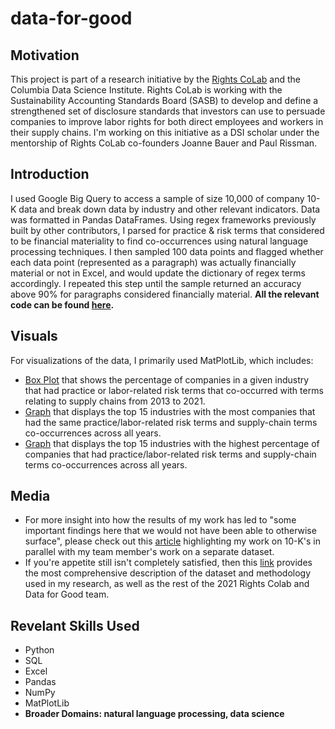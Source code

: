 # data-for-good
## Motivation
This project is part of a research initiative by the [Rights CoLab](https://rightscolab.org) and the Columbia Data Science Institute. Rights CoLab is working with the Sustainability Accounting Standards Board (SASB) to develop and define a strengthened set of disclosure standards that investors can use to persuade companies to improve labor rights for both direct employees and workers in their supply chains. I'm working on this initiative as a DSI scholar under the mentorship of Rights CoLab co-founders Joanne Bauer and Paul Rissman.
## Introduction
I used Google Big Query to access a sample of size 10,000 of company 10-K data and break down data by industry and other relevant indicators. Data was formatted in Pandas DataFrames. Using regex frameworks previously built by other contributors, I parsed for practice & risk terms that considered to be financial materiality to find co-occurrences using natural language processing techniques. I then sampled 100 data points and flagged whether each data point (represented as a paragraph) was actually financially material or not in Excel, and would update the dictionary of regex terms accordingly. I repeated this step until the sample returned an accuracy above 90% for paragraphs considered financially material. **All the relevant code can be found [here](https://github.com/jat2211/data-for-good/blob/main/10K_Labor_Practices.ipynb).**
## Visuals
For visualizations of the data, I primarily used MatPlotLib, which includes:
- [Box Plot](https://github.com/jat2211/data-for-good/blob/main/Screen%20Shot%202021-12-22%20at%202.48.34%20AM.png) that shows the percentage of companies in a given industry that had practice or labor-related risk terms that co-occurred with terms relating to supply chains from 2013 to 2021.
- [Graph](https://github.com/jat2211/data-for-good/blob/main/numcomp_chart.png) that displays the top 15 industries with the most companies that had the same practice/labor-related risk terms and supply-chain terms co-occurrences across all years.
- [Graph](https://github.com/jat2211/data-for-good/blob/main/pct_chart.png) that displays the top 15 industries with the highest percentage of companies that had practice/labor-related risk terms and supply-chain terms co-occurrences across all years.
## Media
- For more insight into how the results of my work has led to "some important findings here that we would not have been able to otherwise surface", please check out this [article](https://rightscolab.org/applying-our-methods-to-advance-standard-setting-for-diversity-equity-inclusion-dei/) highlighting my work on 10-K's in parallel with my team member's work on a separate dataset.
- If you're appetite still isn't completely satisfied, then this [link](https://rightscolab.org/january-2022-update-on-automating-research-to-identify-financially-material-disclosure-topics/) provides the most comprehensive description of the dataset and methodology used in my research, as well as the rest of the 2021 Rights Colab and Data for Good team.
## Revelant Skills Used
- Python
- SQL
- Excel
- Pandas
- NumPy
- MatPlotLib
- **Broader Domains: natural language processing, data science**

